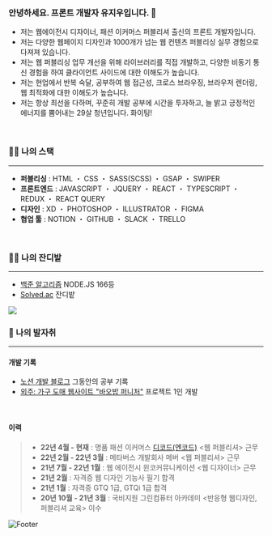 ### 안녕하세요. 프론트 개발자 유지우입니다. 👋
- 저는 웹에이전시 디자이너, 패션 이커머스 퍼블리셔 출신의 프론트 개발자입니다.
- 저는 다양한 웹페이지 디자인과 1000개가 넘는 웹 컨텐츠 퍼블리싱 실무 경험으로 다져져 있습니다.
- 저는 웹 퍼블리싱 업무 개선을 위해 라이브러리를 직접 개발하고, 다양한 비동기 통신 경험을 하여 클라이언트 사이드에 대한 이해도가 높습니다.
- 저는 현업에서 반복 숙달, 공부하여 웹 접근성, 크로스 브라우징, 브라우저 렌더링, 웹 최적화에 대한 이해도가 높습니다.
- 저는 항상 최선을 다하며, 꾸준히 개발 공부에 시간을 투자하고, 늘 밝고 긍정적인 에너지를 뿜어내는 29살 청년입니다. 화이팅!
<br>

### :technologist: 나의 스택
---
- **퍼블리싱** : HTML ・ CSS ・ SASS(SCSS) ・ GSAP ・ SWIPER
- **프론트엔드** : JAVASCRIPT ・ JQUERY ・ REACT ・ TYPESCRIPT ・ REDUX ・ REACT QUERY
- **디자인** : XD ・ PHOTOSHOP ・ ILLUSTRATOR ・ FIGMA
- **협업 툴** : NOTION ・ GITHUB ・ SLACK ・ TRELLO

<br>

### :farmer: 나의 잔디밭
---
- [백준 알고리즘](https://www.acmicpc.net/user/yuziwoo) NODE.JS 166등
- [Solved.ac](https://solved.ac/profile/yuziwoo) 잔디밭
<img src="http://mazandi.herokuapp.com/api?handle=yuziwoo&theme=cold"/>

<br>

### :running: 나의 발자취
---
#### 개발 기록
- [노션 개발 블로그](https://yuziwoo2.notion.site/2bed422b7e794256a1904641acca0585) 그동안의 공부 기록
- [외주: 가구 도매 웹사이트 "바오밥 퍼니처"](http://www.designgagu.co.kr) 프로젝트 1인 개발
<br>

#### 이력
> - **22년 4월 - 현재** : 명품 패션 이커머스 [디코드(엔코드)](https://www.itsdcode.com/) <웹 퍼블리셔> 근무
> - **22년 2월 - 22년 3월** : 메타버스 개발회사 메버 <웹 퍼블리셔> 근무
> - **21년 7월 - 22년 1월** : 웹 에이전시 윈코커뮤니케이션 <웹 디자이너> 근무
> - **21년 2월** : 자격증 웹 디자인 기능사 필기 합격
> - **21년 1월** : 자격증 GTQ 1급, GTQi 1급 합격
> - **20년 10월 - 21년 3월** : 국비지원 그린컴퓨터 아카데미 <반응형 웹디자인, 퍼블리셔 교육> 이수
 

![Footer](https://capsule-render.vercel.app/api?type=waving&color=gradient&height=200&section=footer)
